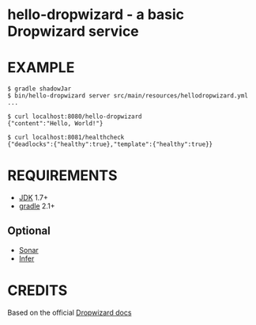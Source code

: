 # hello-dropwizard - a basic Dropwizard service

# EXAMPLE

```
$ gradle shadowJar
$ bin/hello-dropwizard server src/main/resources/hellodropwizard.yml
...

$ curl localhost:8080/hello-dropwizard
{"content":"Hello, World!"}

$ curl localhost:8081/healthcheck
{"deadlocks":{"healthy":true},"template":{"healthy":true}}
```

# REQUIREMENTS

* [JDK](http://www.oracle.com/technetwork/java/javase/downloads/index.html) 1.7+
* [gradle](http://gradle.org/) 2.1+

## Optional

* [Sonar](http://www.sonarqube.org/)
* [Infer](http://fbinfer.com/)

# CREDITS

Based on the official [Dropwizard docs](http://www.dropwizard.io/0.7.1/docs/getting-started.html)
